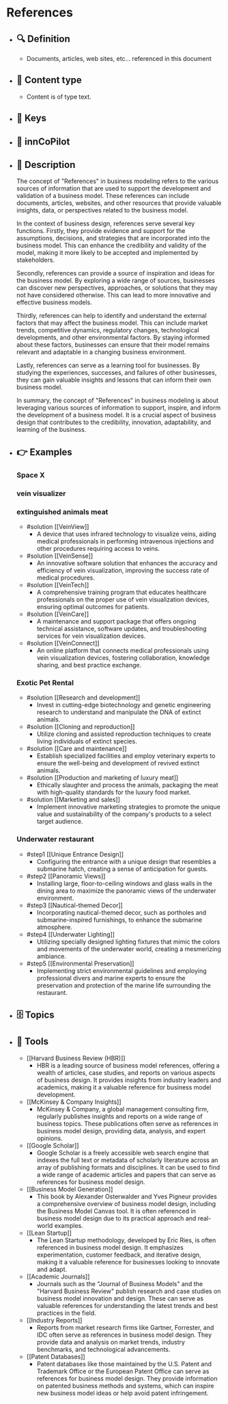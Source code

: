 # References
- ## 🔍 Definition
  - Documents, articles, web sites, etc... referenced in this document
- ## 📰 Content type 
  - Content is of type text.
  
- ## 🔑 Keys
  
- ## 🤖 innCoPilot
  
- ## 📖 Description
  The concept of "References" in business modeling refers to the various sources of information that are used to support the development and validation of a business model. These references can include documents, articles, websites, and other resources that provide valuable insights, data, or perspectives related to the business model.
  
  In the context of business design, references serve several key functions. Firstly, they provide evidence and support for the assumptions, decisions, and strategies that are incorporated into the business model. This can enhance the credibility and validity of the model, making it more likely to be accepted and implemented by stakeholders.
  
  Secondly, references can provide a source of inspiration and ideas for the business model. By exploring a wide range of sources, businesses can discover new perspectives, approaches, or solutions that they may not have considered otherwise. This can lead to more innovative and effective business models.
  
  Thirdly, references can help to identify and understand the external factors that may affect the business model. This can include market trends, competitive dynamics, regulatory changes, technological developments, and other environmental factors. By staying informed about these factors, businesses can ensure that their model remains relevant and adaptable in a changing business environment.
  
  Lastly, references can serve as a learning tool for businesses. By studying the experiences, successes, and failures of other businesses, they can gain valuable insights and lessons that can inform their own business model.
  
  In summary, the concept of "References" in business modeling is about leveraging various sources of information to support, inspire, and inform the development of a business model. It is a crucial aspect of business design that contributes to the credibility, innovation, adaptability, and learning of the business.
- ## 👉 Examples
  ### Space X
  
  ### vein visualizer
  
  ### extinguished animals meat
  - #solution [[VeinView]]
  	- A device that uses infrared technology to visualize veins, aiding medical professionals in performing intravenous injections and other procedures requiring access to veins.
  - #solution [[VeinSense]]
  	- An innovative software solution that enhances the accuracy and efficiency of vein visualization, improving the success rate of medical procedures.
  - #solution [[VeinTech]]
  	- A comprehensive training program that educates healthcare professionals on the proper use of vein visualization devices, ensuring optimal outcomes for patients.
  - #solution [[VeinCare]]
  	- A maintenance and support package that offers ongoing technical assistance, software updates, and troubleshooting services for vein visualization devices.
  - #solution [[VeinConnect]]
  	- An online platform that connects medical professionals using vein visualization devices, fostering collaboration, knowledge sharing, and best practice exchange.
  ### Exotic Pet Rental
  - #solution [[Research and development]]
  	- Invest in cutting-edge biotechnology and genetic engineering research to understand and manipulate the DNA of extinct animals.
  - #solution [[Cloning and reproduction]]
  	- Utilize cloning and assisted reproduction techniques to create living individuals of extinct species.
  - #solution [[Care and maintenance]]
  	- Establish specialized facilities and employ veterinary experts to ensure the well-being and development of revived extinct animals.
  - #solution [[Production and marketing of luxury meat]]
  	- Ethically slaughter and process the animals, packaging the meat with high-quality standards for the luxury food market.
  - #solution [[Marketing and sales]]
  	- Implement innovative marketing strategies to promote the unique value and sustainability of the company's products to a select target audience.
  ### Underwater restaurant
  - #step1 [[Unique Entrance Design]]
  	- Configuring the entrance with a unique design that resembles a submarine hatch, creating a sense of anticipation for guests.
  - #step2 [[Panoramic Views]]
  	- Installing large, floor-to-ceiling windows and glass walls in the dining area to maximize the panoramic views of the underwater environment.
  - #step3 [[Nautical-themed Decor]]
  	- Incorporating nautical-themed decor, such as portholes and submarine-inspired furnishings, to enhance the submarine atmosphere.
  - #step4 [[Underwater Lighting]]
  	- Utilizing specially designed lighting fixtures that mimic the colors and movements of the underwater world, creating a mesmerizing ambiance.
  - #step5 [[Environmental Preservation]]
  	- Implementing strict environmental guidelines and employing professional divers and marine experts to ensure the preservation and protection of the marine life surrounding the restaurant.
- ## 🗄️ Topics
  
- ## 🧰 Tools
  - [[Harvard Business Review (HBR)]]
    - HBR is a leading source of business model references, offering a wealth of articles, case studies, and reports on various aspects of business design. It provides insights from industry leaders and academics, making it a valuable reference for business model development.
  - [[McKinsey & Company Insights]]
    - McKinsey & Company, a global management consulting firm, regularly publishes insights and reports on a wide range of business topics. These publications often serve as references in business model design, providing data, analysis, and expert opinions.
  - [[Google Scholar]]
    - Google Scholar is a freely accessible web search engine that indexes the full text or metadata of scholarly literature across an array of publishing formats and disciplines. It can be used to find a wide range of academic articles and papers that can serve as references for business model design.
  - [[Business Model Generation]]
    - This book by Alexander Osterwalder and Yves Pigneur provides a comprehensive overview of business model design, including the Business Model Canvas tool. It is often referenced in business model design due to its practical approach and real-world examples.
  - [[Lean Startup]]
    - The Lean Startup methodology, developed by Eric Ries, is often referenced in business model design. It emphasizes experimentation, customer feedback, and iterative design, making it a valuable reference for businesses looking to innovate and adapt.
  - [[Academic Journals]]
    - Journals such as the "Journal of Business Models" and the "Harvard Business Review" publish research and case studies on business model innovation and design. These can serve as valuable references for understanding the latest trends and best practices in the field.
  - [[Industry Reports]]
    - Reports from market research firms like Gartner, Forrester, and IDC often serve as references in business model design. They provide data and analysis on market trends, industry benchmarks, and technological advancements.
  - [[Patent Databases]]
    - Patent databases like those maintained by the U.S. Patent and Trademark Office or the European Patent Office can serve as references for business model design. They provide information on patented business methods and systems, which can inspire new business model ideas or help avoid patent infringement.
